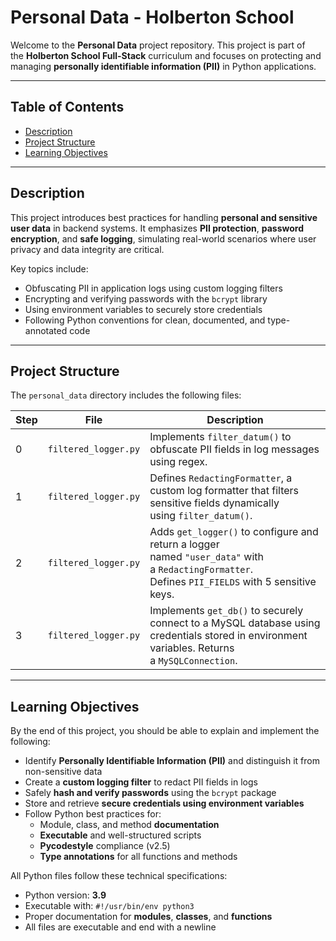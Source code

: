 # Personal Data - Holberton School

Welcome to the **Personal Data** project repository. This project is part of the **Holberton School Full-Stack** curriculum and focuses on protecting and managing **personally identifiable information (PII)** in Python applications.

---

## Table of Contents

- [Description](#description)
- [Project Structure](#project-structure)
- [Learning Objectives](#learning-objectives)

---

## Description

This project introduces best practices for handling **personal and sensitive user data** in backend systems. It emphasizes **PII protection**, **password encryption**, and **safe logging**, simulating real-world scenarios where user privacy and data integrity are critical.

Key topics include:

- Obfuscating PII in application logs using custom logging filters
- Encrypting and verifying passwords with the `bcrypt` library
- Using environment variables to securely store credentials
- Following Python conventions for clean, documented, and type-annotated code

---

## Project Structure

The `personal_data` directory includes the following files:

| Step | File                 | Description                                                                                                                                       |
| ---- | -------------------- | ------------------------------------------------------------------------------------------------------------------------------------------------- |
| 0    | `filtered_logger.py` | Implements `filter_datum()` to obfuscate PII fields in log messages using regex.                                                                  |
| 1    | `filtered_logger.py` | Defines `RedactingFormatter`, a custom log formatter that filters sensitive fields dynamically using `filter_datum()`.                            |
| 2    | `filtered_logger.py` | Adds `get_logger()` to configure and return a logger named `"user_data"` with a `RedactingFormatter`. Defines `PII_FIELDS` with 5 sensitive keys. |
| 3    | `filtered_logger.py` | Implements `get_db()` to securely connect to a MySQL database using credentials stored in environment variables. Returns a `MySQLConnection`.     |

---

## Learning Objectives

By the end of this project, you should be able to explain and implement the following:

- Identify **Personally Identifiable Information (PII)** and distinguish it from non-sensitive data
- Create a **custom logging filter** to redact PII fields in logs
- Safely **hash and verify passwords** using the `bcrypt` package
- Store and retrieve **secure credentials using environment variables**
- Follow Python best practices for:
  - Module, class, and method **documentation**
  - **Executable** and well-structured scripts
  - **Pycodestyle** compliance (v2.5)
  - **Type annotations** for all functions and methods

All Python files follow these technical specifications:

- Python version: **3.9**
- Executable with: `#!/usr/bin/env python3`
- Proper documentation for **modules**, **classes**, and **functions**
- All files are executable and end with a newline
